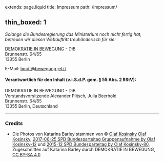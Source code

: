 extends: page.liquid
title: Impressum
path: /impressum/

thin_boxed: 1
---

_Solange die Bundesregierung das Ministerium noch nicht fertig hat, betreuen wir diesen Webauftritt treuhänderisch für sie:_

[DEMOKRATIE IN BEWEGUNG](https://bewegung.jetzt/) - DiB<br/>
Brunnenstr. 64/65<br/>
13355 Berlin

E-Mail: <bmdt@bewegung.jetzt>


#### Verantwortlich für den Inhalt (v.i.S.d.P. gem. § 55 Abs. 2 RStV):

DEMOKRATIE IN BEWEGUNG - DiB<br/>
Vorstandsvorsitzende Alexander Plitsch, Julia Beerhold<br/>
Brunnenstr. 64/65<br/>
13355 Berlin, Deutschland

----

### Credits

 - Die Photos von Katarina Barley stammen von © <a href="https://commons.wikimedia.org/wiki/User:Olaf_Kosinsky">Olaf Kosinsky</a> <a href="https://www.wikidata.org/wiki/Q30108329">Olaf Kosinsky</a>, <a href="https://commons.wikimedia.org/wiki/File:2017-06-25_SPD_Bundesparteitag_Gruppenaufnahme_by_Olaf_Kosinsky-12.jpg">2017-06-25 SPD Bundesparteitag Gruppenaufnahme by Olaf Kosinsky-12</a> und <a href="https://commons.wikimedia.org/wiki/File:2015-12_SPD_Bundesparteitag_by_Olaf_Kosinsky-80.jpg">2015-12 SPD Bundesparteitag by Olaf Kosinsky-80</a>, Zugeschnitten auf Katarina Barley durch DEMOKRATIE IN BEWEGUNG, <a href="https://creativecommons.org/licenses/by-sa/4.0/legalcode">CC BY-SA 4.0</a> 